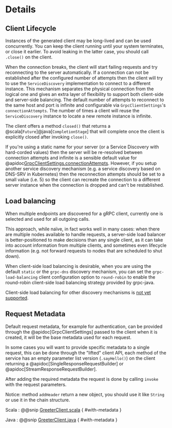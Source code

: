 # Details

## Client Lifecycle

Instances of the generated client may be long-lived and can be used concurrently.
You can keep the client running until your system terminates, or close it earlier. To
avoid leaking in the latter case, you should call `.close()` on the client.

When the connection breaks, the client will start failing requests and try reconnecting
to the server automatically.  If a connection can not be established after the configured number of attempts then
the client will try to use the `ServiceDiscovery` implementation to connect to a different instance. This mechanism separates the physical connection from the logical one and gives an extra layer of flexibility to support both client-side and server-side balancing. The default number of attempts to reconnect to the same host and port is infinite and configurable via `GrpcClientSettings`'s `connectionAttempts`. The number of times a client will reuse the `ServiceDiscovery` instance to locate a new remote instance is infinite.

The client offers a method `closed()` that returns a @scala[`Future`]@java[`CompletionStage`] 
that will complete once the client is explicitly closed after invoking `close()`.

If you're using a static name for your server (or a Service Discovery with hard-corded values) then the server will
be re-resolved between connection attempts and infinite is a sensible default value for @apidoc[GrpcClientSettings.connectionAttempts](GrpcClientSettings). However,
if you setup another service discovery mechanism (e.g. a service discovery based on DNS-SRV in Kubernetes) then the reconnection attempts should be set to
a small value (i.e. 5) so the client can recreate the connection to a different server instance when the connection is dropped and can't be restablished. 

## Load balancing

When multiple endpoints are discovered for a gRPC client, currently one is
selected and used for all outgoing calls.

This approach, while naïve, in fact works well in many cases: when there
are multiple nodes available to handle requests, a server-side load balancer
is better-positioned to make decisions than any single client, as it can
take into account information from multiple clients, and sometimes even
lifecycle information (e.g. not forward requests to nodes that are scheduled
to shut down).

When client-side load balancing is desirable, when you are using the default
`static` or the `grpc-dns` discovery mechanism, you can set the
`grpc-load-balancing` client configuration option to `round-robin` to enable
the round-robin client-side load balancing strategy provided by grpc-java.

Client-side load balancing for other discovery mechanisms is
[not yet supported](https://github.com/akka/akka-grpc/issues/809).

## Request Metadata

Default request metadata, for example for authentication, can be provided through the
@apidoc[GrpcClientSettings] passed to the client when it is created, it will be the base metadata used for each request.

In some cases you will want to provide specific metadata to a single request, this can be done through the "lifted"
client API, each method of the service has an empty parameter list version (`.sayHello()`) on the client returning a @apidoc[SingleResponseRequestBuilder] or @apidoc[StreamResponseRequestBuilder].

After adding the required metadata the request is done by calling `invoke` with the request parameters.

Notice: method `addHeader` return a new object, you should use it like `String` or use it in the chain structure.

Scala
:  @@snip [GreeterClient.scala](/plugin-tester-scala/src/main/scala/example/myapp/helloworld/LiftedGreeterClient.scala) { #with-metadata }

Java
:  @@snip [GreeterClient.java](/plugin-tester-java/src/main/java/example/myapp/helloworld/LiftedGreeterClient.java) { #with-metadata }



